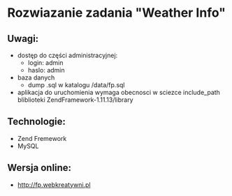 Rozwiazanie zadania "Weather Info"
===============

Uwagi:
-------------
- dostęp do części administracyjnej:
	- login: admin 
	- haslo: admin
- baza danych 
	- dump .sql w katalogu /data/fp.sql
- aplikacja do uruchomienia wymaga obecnosci w sciezce include_path bliblioteki ZendFramework-1.11.13/library

Technologie:
-------------
- Zend Fremework
- MySQL

Wersja online:
-------------
- http://fp.webkreatywni.pl